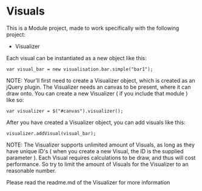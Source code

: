 # Visuals
This is a Module project, made to work specifically with the following project:
* Visualizer

Each visual can be instantiated as a new object like this:

`var visual_bar = new visualisation.bar.simple("bar1");`

NOTE: Your'll first need to create a Visualizer object, which is created as an jQuery plugin. The Visualizer needs an canvas to be present, where it can draw onto. You can create a new Visualizer ( if you include that module ) like so:

`var visualizer = $("#canvas").visualizer();`

After you have created a Visualizer object, you can add visuals like this:

`visualizer.addVisual(visual_bar);`

NOTE: The Visualizer supports unlimited amount of Visuals, as long as they have unique ID's ( when you create a new Visual, the ID is the supplied parameter ). Each Visual requires calculations to be draw, and thus will cost performance. So try to limit the amount of Visuals for the Visualizer to an reasonable number.

Please read the readme.md of the Visualizer for more information